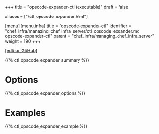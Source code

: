 +++
title = "opscode-expander-ctl (executable)"
draft = false

aliases = ["/ctl_opscode_expander.html"]

[menu]
  [menu.infra]
    title = "opscode-expander-ctl"
    identifier = "chef_infra/managing_chef_infra_server/ctl_opscode_expander.md opscode-expander-ctl"
    parent = "chef_infra/managing_chef_infra_server"
    weight = 190
+++    

[\[edit on GitHub\]](https://github.com/chef/chef-web-docs/blob/master/content/ctl_opscode_expander.md)

{{% ctl_opscode_expander_summary %}}

Options
=======

{{% ctl_opscode_expander_options %}}

Examples
========

{{% ctl_opscode_expander_example %}}
